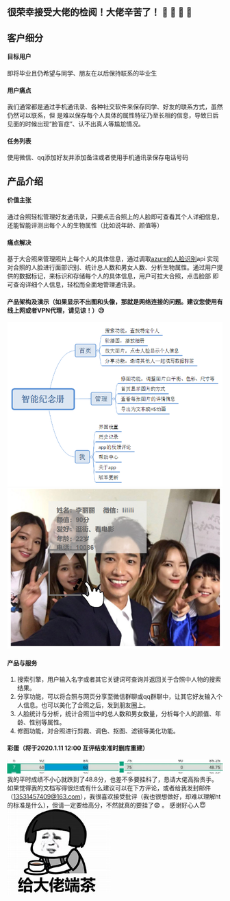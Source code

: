 ## 很荣幸接受大佬的检阅！大佬辛苦了！ :clap:  :clap:  :clap: :clap:
## 客户细分
#### 目标用户
即将毕业且仍希望与同学、朋友在以后保持联系的毕业生
#### 用户痛点
我们通常都是通过手机通讯录、各种社交软件来保存同学、好友的联系方式，虽然仍然可以联系，但
是难以保存每个人具体的属性特征乃至长相的信息，导致日后见面的时候出现“脸盲症”、认不出真人等尴尬情况。
#### 任务列表
使用微信、qq添加好友并添加备注或者使用手机通讯录保存电话号码

## 产品介绍
#### 价值主张
通过合照轻松管理好友通讯录，只要点击合照上的人脸即可查看其个人详细信息，还能智能评测出每个人的生物属性（比如说年龄、颜值等）
#### 痛点解决
基于大合照来管理照片上每个人的具体信息，通过调取[azure的人脸识别](https://www.azure.cn/zh-cn/home/features/cognitive-services/face)api
实现对合照的人脸进行面部识别、统计总人数和男女人数、分析生物属性。通过用户提供的数据标记，来标识和存储每个人的具体信息，用户可拉大合照，点击脸部
即可查询详细个人信息，轻松而全面地管理通讯录。
#### 产品架构及演示（如果显示不出图和头像，那就是网络连接的问题。建议您使用有线上网或者VPN代理，请见谅！）:disappointed_relieved: 
![](image/智能纪念册.png)
![](image/智能纪念册产品演示.png)
#### 产品与服务
1. 搜索引擎，用户输入名字或者其它关键词可查询并返回关于合照中人物的搜索结果。
2. 分享功能，可以将合照与网页分享至微信群聊或qq群聊中，让其它好友输入个人信息。也可以美化了合照之后，发到朋友圈上。
3. 人脸统计与分析，统计合照当中的总人数和男女数量，分析每个人的颜值、年龄、性别等属性。
4. 修图功能，对合照进行剪裁、调色、抠图、滤镜等美化功能。

#### 彩蛋（将于2020.1.11 12:00 互评结束准时删库重建）
![](image/grade.jpg)
我的平时成绩不小心就跌到了48.8分，也差不多要挂科了，恳请大佬高抬贵手。如果觉得我的文档写得很烂或有什么建议可以在下方评论，或者给我发封邮件（13531457409@163.com），我很喜欢接受批评（我也很想做好，却难以理解ht的标准是什么），但请一定要给高分，不然就真的要挂了:fearful: 。 感谢好心人:innocent:
![](image/dalao.jpg)
